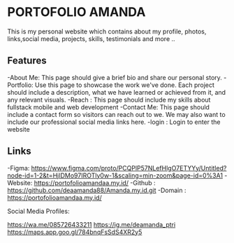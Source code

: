# PORTOFOLIO AMANDA
 This is my personal website which contains about my profile, photos, links,social media, projects, skills, testimonials and more ..


## Features

-About Me: This page should give a brief bio and share our personal story.
-Portfolio: Use this page to showcase the work we've done. Each project should include a description, what we have learned or achieved from it, and any relevant visuals.
-Reach : This page should include my skills about fullstack mobile and web development
-Contact Me: This page should include a contact form so visitors can reach out to we. We may also want to include our professional social media links here.
-login : Login to enter the website

## Links

-Figma: https://www.figma.com/proto/PCQPlP57NLefHlgO7ETYYy/Untitled?node-id=1-2&t=HjIDMo97IROTly0w-1&scaling=min-zoom&page-id=0%3A1
-Website: https://portofolioamandaa.my.id/
-Github : https://github.com/deaamanda88/Amanda.my.id.git
-Domain : https://portofolioamandaa.my.id/

Social Media Profiles:

https://wa.me/085726433211
https://ig.me/deamanda_ptri
https://maps.app.goo.gl/784bnqFsSdS4XR2y5

